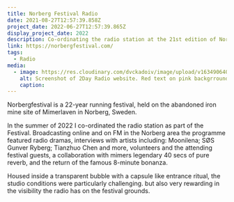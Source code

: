 ```yaml
---
title: Norberg Festival Radio
date: 2021-08-27T12:57:39.858Z
project_date: 2022-06-27T12:57:39.865Z
display_project_date: 2022
description: Co-ordinating the radio station at the 21st edition of Norberg Festival
link: https://norbergfestival.com/
tags:
  - Radio
media:
  - image: https://res.cloudinary.com/dvckadoiv/image/upload/v1634906402/Soft%20Refresh/2day%20radio/2day-schedule-pichi_zcztjx.png
    alt: Screenshot of 2Day Radio website. Red text on pink backgrround showing who is live on air, the schedule and also a chatroom.
    caption: 
---
```

Norbergfestival is a 22-year running festival, held on the abandoned iron mine site of Mimerlaven in Norberg, Sweden.


In the summer of 2022 I co-ordinated the radio station as part of the Festival. Broadcasting online and on FM in the Norberg area the programme featured radio dramas, interviews with artists including: Moonilena; SØS Gunver Ryberg; Tianzhuo Chen and more, volunteers and the attending festival guests, a collaboration with mimers legendary 40 secs of pure reverb, and the return of the famous 8-minute bonanza.


Housed inside a transparent bubble with a capsule like entrance ritual, the studio conditions were particularly challenging. but also very rewarding in the visibility the radio has on the festival grounds.
